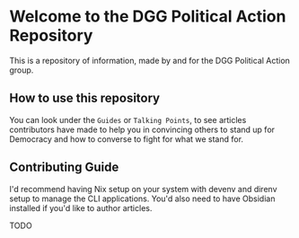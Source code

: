 # Welcome to the DGG Political Action Repository

This is a repository of information, made by and for the DGG Political Action group.

## How to use this repository

You can look under the `Guides` or `Talking Points`, to see articles contributors have made to help you in convincing others to stand up for Democracy and how to converse to fight for what we stand for.

## Contributing Guide

I'd recommend having Nix setup on your system with devenv and direnv setup to manage the CLI applications. You'd also need to have Obsidian installed if you'd like to author articles.

TODO